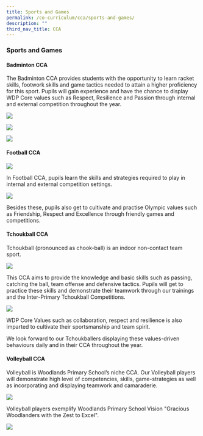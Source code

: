 ```yaml
---
title: Sports and Games
permalink: /co-curriculum/cca/sports-and-games/
description: ""
third_nav_title: CCA
---
```

### **Sports and Games**
#### **Badminton CCA**
The Badminton CCA provides students with the opportunity to learn racket skills, footwork skills and game tactics needed to attain a higher proficiency for this sport. Pupils will gain experience and have the chance to display WDP Core values such as Respect, Resilience and Passion through internal and external competition throughout the year.

![](/images/badminton2023_2.jpg)

![](/images/badminton2023_1.jpg)

![](/images/badminton2023_3.jpg)

#### **Football CCA**
![](/images/football%201.jpeg)

In Football CCA, pupils learn the skills and strategies required to play in internal and external competition settings.

![](/images/football%202.jpeg)

Besides these, pupils also get to cultivate and practise Olympic values such as Friendship, Respect and Excellence through friendly games and competitions.


#### **Tchoukball CCA**
Tchoukball (pronounced as chook-ball) is an indoor non-contact team sport.&nbsp;

  ![](/images/tchoukball%201%20(2023).jpeg)

This CCA aims to provide the knowledge and basic skills such as passing, catching the ball, team offense and defensive tactics. Pupils will get to practice these skills and demonstrate their teamwork through our trainings and the Inter-Primary Tchoukball Competitions.&nbsp;

![](/images/tchoukball%202%20(2023).jpeg)

WDP Core Values such as collaboration, respect and resilience is also imparted to cultivate their sportsmanship and team spirit.&nbsp;


We look forward to our Tchoukballers displaying these values-driven behaviours daily and in their CCA throughout the year.


#### **Volleyball CCA**
Volleyball is Woodlands Primary School’s niche CCA. Our Volleyball players will demonstrate high level of competencies, skills, game-strategies as well as incorporating and displaying teamwork and camaraderie.

![](/images/llp20.jpg)

Volleyball players exemplify Woodlands Primary School Vision "Gracious Woodlanders with the Zest to Excel".

![](/images/llp21.jpg)